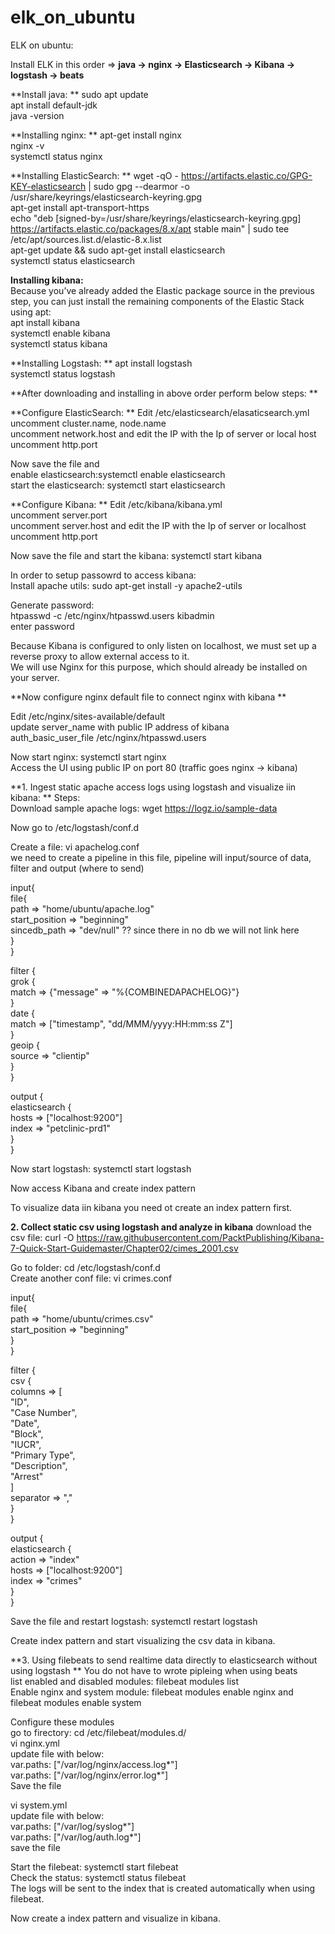 # elk_on_ubuntu

ELK on ubuntu:

Install ELK in this order => **java -> nginx -> Elasticsearch -> Kibana -> logstash -> beats**

**Install java:  **
sudo apt update  
apt install default-jdk  
java -version


**Installing nginx:  **
apt-get install nginx  
nginx -v  
systemctl status nginx


**Installing ElasticSearch:  **
wget -qO - https://artifacts.elastic.co/GPG-KEY-elasticsearch | sudo gpg --dearmor -o /usr/share/keyrings/elasticsearch-keyring.gpg  
apt-get install apt-transport-https  
echo "deb [signed-by=/usr/share/keyrings/elasticsearch-keyring.gpg] https://artifacts.elastic.co/packages/8.x/apt stable main" | sudo tee /etc/apt/sources.list.d/elastic-8.x.list  
apt-get update && sudo apt-get install elasticsearch  
systemctl status elasticsearch  

**Installing kibana:**  
Because you’ve already added the Elastic package source in the previous step, you can just install the remaining components of the Elastic Stack using apt:   
apt install kibana  
systemctl enable kibana  
systemctl status kibana  

**Installing Logstash:  **
apt install logstash  
systemctl status logstash  


**After downloading and installing in above order perform below steps:  **

**Configure ElasticSearch:  **
Edit /etc/elasticsearch/elasaticsearch.yml  
uncomment cluster.name, node.name  
uncomment network.host and edit the IP with the Ip of server or local host  
uncomment http.port  

Now save the file  and  
enable elasticsearch:systemctl enable elasticsearch  
start the elasticsearch: systemctl start elasticsearch  


**Configure Kibana:  **
Edit /etc/kibana/kibana.yml   
uncomment server.port  
uncomment server.host and edit the IP with the Ip of server or localhost  
uncomment http.port  

Now save the file and start the kibana: systemctl start kibana  


In order to setup passowrd to access kibana:  
Install apache utils: sudo apt-get install -y apache2-utils  

Generate password:  
htpasswd -c /etc/nginx/htpasswd.users kibadmin  
enter password  

Because Kibana is configured to only listen on localhost, we must set up a reverse proxy to allow external access to it.   
We will use Nginx for this purpose, which should already be installed on your server.  

**Now configure nginx default file to connect nginx with kibana  **

Edit /etc/nginx/sites-available/default  
update server_name with public IP address of kibana  
auth_basic_user_file /etc/nginx/htpasswd.users  


Now start nginx: systemctl start nginx  
Access the UI using public IP on port 80 (traffic goes nginx -> kibana)  


**1. Ingest static apache access logs using logstash and visualize iin kibana:  **
Steps:  
Download sample apache logs: wget https://logz.io/sample-data  

Now go to /etc/logstash/conf.d  

Create a file: vi apachelog.conf  
we need to create a pipeline in this file, pipeline will input/source of data, filter and output (where to send)  

input{  
 file{  
	path => "home/ubuntu/apache.log"  
	start_position => "beginning"  
	sincedb_path => "dev/null"  ?? since there in no db we will not link here  
	}  
	}  
	
filter {  
	grok {  
		match => {"message" => "%{COMBINEDAPACHELOG}"}  
		}  
	date {  
		match => ["timestamp", "dd/MMM/yyyy:HH:mm:ss Z"]  
		}  
	geoip {  
		source => "clientip"  
			}  
		}  
			
output {  
	elasticsearch {   
		hosts => ["localhost:9200"]  
		index => "petclinic-prd1"  
		}  
	}  
	
Now start logstash: systemctl start logstash  

Now access Kibana and create index pattern  

To visualize data iin kibana you need ot create an index pattern first.  



**2. Collect static csv using logstash and analyze in kibana**
download the csv file: curl -O https://raw.githubusercontent.com/PacktPublishing/Kibana-7-Quick-Start-Guidemaster/Chapter02/cimes_2001.csv  

Go to folder: cd /etc/logstash/conf.d  
Create another conf file: vi crimes.conf  

input{  
 file{  
	path => "home/ubuntu/crimes.csv"  
	start_position => "beginning"  
	}  
	}  
	
filter {  
	csv {  
		columns => [  
					"ID",  
					"Case Number",  
					"Date",  
					"Block",  
					"IUCR",  
					"Primary Type",  
					"Description",  
					"Arrest"  
					]  
		separator => ","  
		}  
	}  
			
output {  
	elasticsearch {   
		action => "index"  
		hosts => ["localhost:9200"]  
		index => "crimes"  
		}  
	}  
	
Save the file and restart logstash: systemctl restart logstash  

Create index pattern and start visualizing the csv data in kibana.  


**3. Using filebeats to send realtime data directly to elasticsearch without using logstash  **
You do not have to wrote pipleing when using beats  
list enabled and disabled modules: filebeat modules list  
Enable nginx and system module: filebeat  modules enable nginx and filebeat  modules enable system  

Configure these modules  
go to firectory: cd /etc/filebeat/modules.d/  
vi nginx.yml  
update file with below:  
var.paths: ["/var/log/nginx/access.log*"]  
var.paths: ["/var/log/nginx/error.log*"]  
Save the file  

vi system.yml  
update file with below:  
var.paths: ["/var/log/syslog*"]  
var.paths: ["/var/log/auth.log*"]  
save the file  

Start the filebeat: systemctl start filebeat  
Check the status: systemctl status filebeat  
The logs will be sent to the index that is created automatically when using filebeat.

Now create a index pattern and visualize in kibana.
